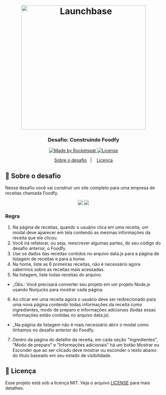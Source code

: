 <h1 align="center">
    <img alt="Launchbase" src="https://storage.googleapis.com/golden-wind/bootcamp-launchbase/logo.png" width="400px" />
</h1>

<h3 align="center">
  Desafio: Construindo Foodfy
</h3>

<p align="center">

  <a href="https://rocketseat.com.br">
    <img alt="Made by Rocketseat" src="https://img.shields.io/badge/made%20by-Rocketseat-%23F8952D">
  </a>

  <a href="LICENSE" >
    <img alt="License" src="https://img.shields.io/badge/license-MIT-%23F8952D">
  </a>

</p>

<p align="center">
  <a href="#rocket-sobre-o-desafio">Sobre o desafio</a>&nbsp;&nbsp;&nbsp;|&nbsp;&nbsp;&nbsp;
  <a href="#memo-licença">Licença</a>
</p>

## :rocket: Sobre o desafio

Nesse desafio você vai construir um site completo para uma empresa de receitas chamada Foodfy.

<div align="center">
  <img src="https://rocketseat-cdn.s3-sa-east-1.amazonaws.com/mockup.png" />
  <img src="https://camo.githubusercontent.com/19b7dae0fdba337226622d5170d6589c9c9ee6f2/68747470733a2f2f726f636b6574736561742d63646e2e73332d73612d656173742d312e616d617a6f6e6177732e636f6d2f6d6f636b75702d646574616c68652d726563656974612e706e67" />
</div>

### Regra

1. Na página de receitas, quando o usuário clica em uma receita, um modal deve aparecer em tela contendo as mesmas informações da receita que ele clicou.
2. Você irá refatorar, ou seja, reescrever algumas partes, do seu código do desafio anterior, o Foodfy.
3. Use os dados das receitas contidos no arquivo data.js para a página de listagem de receitas e para a home.
4. Na home, liste as 6 primeiras receitas, não é necessário agora sabermos sobre as receitas mais acessadas.
5. Na listagem, liste todas receitas do arquivo.
  - _Obs.: Você precisará converter seu projeto em um projeto Node.js usando Nunjucks para mostrar cada página.
6. Ao clicar em uma receita agora o usuário deve ser redirecionado para uma nova página contendo todas informações da receita como ingredientes, modo de preparo e informações adicionais (todas essas informações estão contidas no arquivo data.js).
  - _Na página de listagem não é mais necessário abrir o modal como tínhamos no desafio anterior do Foodfy.
7. Dentro da página do detalhe da receita, em cada seção "Ingredientes", "Modo de preparo" e "Informações adicionais" há um botão Mostrar ou Esconder que ao ser clicado deve mostrar ou esconder o texto abaixo do título baseado em seu estado de visibilidade.

## :memo: Licença

Esse projeto está sob a licença MIT. Veja o arquivo [LICENSE](../LICENSE) para mais detalhes.
